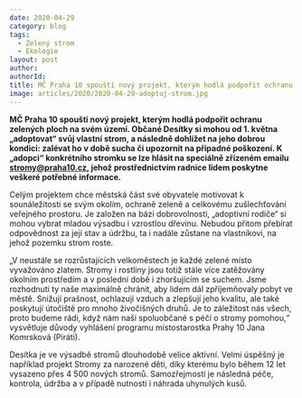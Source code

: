 ```yaml
---
date: 2020-04-29
category: blog
tags: 
  - Zelený strom
  - Ekologie
layout: post
author: 
authorId: 
title: MČ Praha 10 spouští nový projekt, kterým hodlá podpořit ochranu zelených ploch na svém území.
image: articles/2020/2020-04-29-adoptuj-strom.jpg
---
```

**MČ Praha 10 spouští nový projekt, kterým hodlá podpořit ochranu zelených ploch na svém území.
Občané Desítky si mohou od 1. května „adoptovat“ svůj vlastní strom, a následně dohlížet na jeho dobrou kondici: zalévat ho v době sucha či upozornit na případné poškození. K „adopci“ konkrétního stromku se lze hlásit na speciálně zřízeném emailu stromy@praha10.cz, jehož prostřednictvím radnice lidem poskytne veškeré potřebné informace.**

Celým projektem chce městská část své obyvatele motivovat k sounáležitosti se svým okolím, ochraně zeleně a celkovému zušlechťování veřejného prostoru. Je založen na bázi dobrovolnosti, „adoptivní rodiče“ si mohou vybrat mladou výsadbu i vzrostlou dřevinu. Nebudou přitom přebírat odpovědnost za její stav a údržbu, ta i nadále zůstane na vlastníkovi, na jehož pozemku strom roste.

„V neustále se rozrůstajících velkoměstech je každé zelené místo vyvažováno zlatem. Stromy i rostliny jsou totiž stále více zatěžovány okolním prostředím a v poslední době i zhoršujícím se suchem. Jsme rozhodnuti ty naše maximálně chránit, aby lidem dál zpříjemňovaly pobyt ve městě. Snižují prašnost, ochlazují vzduch a zlepšují jeho kvalitu, ale také poskytují útočiště pro mnoho živočišných druhů. Je to záležitost nás všech, proto budeme rádi, když nám naši spoluobčané s péčí o stromy pomohou,“ vysvětluje důvody vyhlášení programu místostarostka Prahy 10 Jana Komrsková (Piráti).

Desítka je ve výsadbě stromů dlouhodobě velice aktivní. Velmi úspěšný je například projekt Stromy za narozené děti, díky kterému bylo během 12 let vysazeno přes 4 500 nových stromů. Samozřejmostí je následná péče, kontrola, údržba a v případě nutnosti i náhrada uhynulých kusů.
